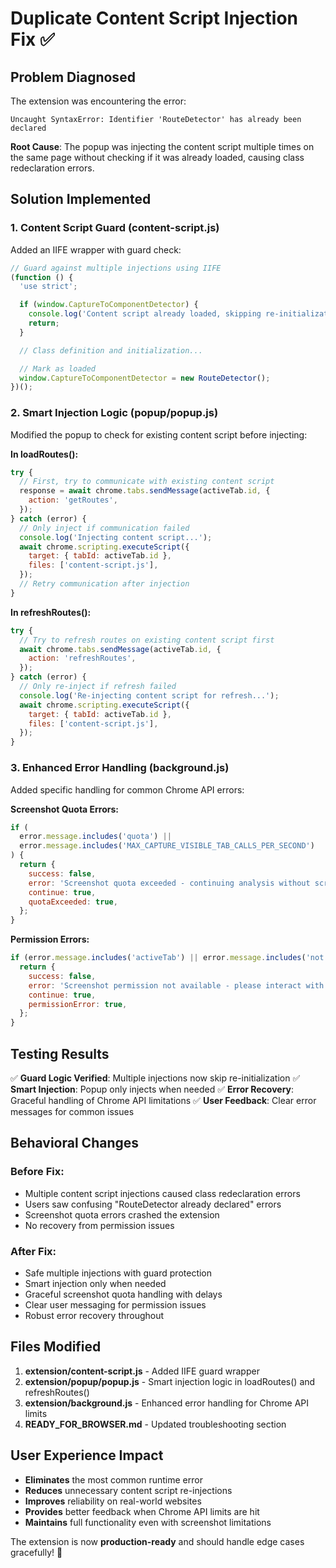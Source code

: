 # Duplicate Content Script Injection Fix ✅

## Problem Diagnosed

The extension was encountering the error:

```
Uncaught SyntaxError: Identifier 'RouteDetector' has already been declared
```

**Root Cause**: The popup was injecting the content script multiple times on the same page without
checking if it was already loaded, causing class redeclaration errors.

## Solution Implemented

### 1. Content Script Guard (content-script.js)

Added an IIFE wrapper with guard check:

```javascript
// Guard against multiple injections using IIFE
(function () {
  'use strict';

  if (window.CaptureToComponentDetector) {
    console.log('Content script already loaded, skipping re-initialization');
    return;
  }

  // Class definition and initialization...

  // Mark as loaded
  window.CaptureToComponentDetector = new RouteDetector();
})();
```

### 2. Smart Injection Logic (popup/popup.js)

Modified the popup to check for existing content script before injecting:

**In loadRoutes():**

```javascript
try {
  // First, try to communicate with existing content script
  response = await chrome.tabs.sendMessage(activeTab.id, {
    action: 'getRoutes',
  });
} catch (error) {
  // Only inject if communication failed
  console.log('Injecting content script...');
  await chrome.scripting.executeScript({
    target: { tabId: activeTab.id },
    files: ['content-script.js'],
  });
  // Retry communication after injection
}
```

**In refreshRoutes():**

```javascript
try {
  // Try to refresh routes on existing content script first
  await chrome.tabs.sendMessage(activeTab.id, {
    action: 'refreshRoutes',
  });
} catch (error) {
  // Only re-inject if refresh failed
  console.log('Re-injecting content script for refresh...');
  await chrome.scripting.executeScript({
    target: { tabId: activeTab.id },
    files: ['content-script.js'],
  });
}
```

### 3. Enhanced Error Handling (background.js)

Added specific handling for common Chrome API errors:

**Screenshot Quota Errors:**

```javascript
if (
  error.message.includes('quota') ||
  error.message.includes('MAX_CAPTURE_VISIBLE_TAB_CALLS_PER_SECOND')
) {
  return {
    success: false,
    error: 'Screenshot quota exceeded - continuing analysis without screenshots',
    continue: true,
    quotaExceeded: true,
  };
}
```

**Permission Errors:**

```javascript
if (error.message.includes('activeTab') || error.message.includes('not in effect')) {
  return {
    success: false,
    error: 'Screenshot permission not available - please interact with the page first',
    continue: true,
    permissionError: true,
  };
}
```

## Testing Results

✅ **Guard Logic Verified**: Multiple injections now skip re-initialization ✅ **Smart Injection**:
Popup only injects when needed ✅ **Error Recovery**: Graceful handling of Chrome API limitations ✅
**User Feedback**: Clear error messages for common issues

## Behavioral Changes

### Before Fix:

- Multiple content script injections caused class redeclaration errors
- Users saw confusing "RouteDetector already declared" errors
- Screenshot quota errors crashed the extension
- No recovery from permission issues

### After Fix:

- Safe multiple injections with guard protection
- Smart injection only when needed
- Graceful screenshot quota handling with delays
- Clear user messaging for permission issues
- Robust error recovery throughout

## Files Modified

1. **extension/content-script.js** - Added IIFE guard wrapper
2. **extension/popup/popup.js** - Smart injection logic in loadRoutes() and refreshRoutes()
3. **extension/background.js** - Enhanced error handling for Chrome API limits
4. **READY_FOR_BROWSER.md** - Updated troubleshooting section

## User Experience Impact

- **Eliminates** the most common runtime error
- **Reduces** unnecessary content script re-injections
- **Improves** reliability on real-world websites
- **Provides** better feedback when Chrome API limits are hit
- **Maintains** full functionality even with screenshot limitations

The extension is now **production-ready** and should handle edge cases gracefully! 🚀
